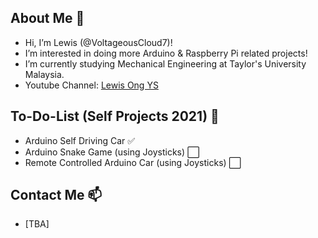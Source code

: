 ## About Me 🌱
* Hi, I’m Lewis (@VoltageousCloud7)!
* I’m interested in doing more Arduino & Raspberry Pi related projects!
* I’m currently studying Mechanical Engineering at Taylor's University Malaysia.
* Youtube Channel: [Lewis Ong YS](https://www.youtube.com/channel/UCPMN8NL31HpouXyvvJVb49g)

## To-Do-List (Self Projects 2021) 📝
* Arduino Self Driving Car ✅
* Arduino Snake Game (using Joysticks) ⬜
* Remote Controlled Arduino Car (using Joysticks) ⬜

## Contact Me 📫
* [TBA]

<!---
VoltageousCloud7/VoltageousCloud7 is a ✨ special ✨ repository because its `README.md` (this file) appears on your GitHub profile.
You can click the Preview link to take a look at your changes.
--->
